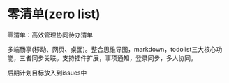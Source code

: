# 零清单(zero list)

零清单：高效管理协同待办清单

多端畅享(移动、网页、桌面)。整合思维导图，markdown，todolist三大核心功能，三者同步关联。支持插件扩展，事项通知，登录同步，多人协同。

后期计划目标放入到issues中
